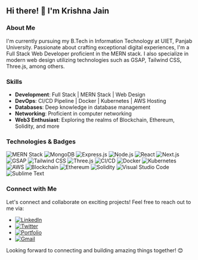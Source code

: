 ## Hi there! 👋 I'm Krishna Jain

### About Me

I'm currently pursuing my B.Tech in Information Technology at UIET, Panjab University. Passionate about crafting exceptional digital experiences, I'm a Full Stack Web Developer proficient in the MERN stack. I also specialize in modern web design utilizing technologies such as GSAP, Tailwind CSS, Three.js, among others.

### Skills

- **Development**: Full Stack | MERN Stack | Web Design
- **DevOps**: CI/CD Pipeline | Docker | Kubernetes | AWS Hosting
- **Databases**: Deep knowledge in database management
- **Networking**: Proficient in computer networking
- **Web3 Enthusiast**: Exploring the realms of Blockchain, Ethereum, Solidity, and more

### Technologies & Badges

![MERN Stack](https://img.shields.io/badge/-MERN%20Stack-61DAFB?style=flat&logo=react&logoColor=white&labelColor=000000)
![MongoDB](https://img.shields.io/badge/-MongoDB-47A248?style=flat&logo=mongodb&logoColor=white&labelColor=000000)
![Express.js](https://img.shields.io/badge/-Express.js-000000?style=flat&logo=express&logoColor=white&labelColor=000000)
![Node.js](https://img.shields.io/badge/-Node.js-339933?style=flat&logo=node.js&logoColor=white&labelColor=000000)
![React](https://img.shields.io/badge/-React-61DAFB?style=flat&logo=react&logoColor=white&labelColor=000000)
![Next.js](https://img.shields.io/badge/-Next.js-000000?style=flat&logo=next.js&logoColor=white&labelColor=000000)
![GSAP](https://img.shields.io/badge/-GSAP-4A90E2?style=flat&logo=greensock&logoColor=white&labelColor=000000)
![Tailwind CSS](https://img.shields.io/badge/-Tailwind%20CSS-38B2AC?style=flat&logo=tailwind-css&logoColor=white&labelColor=000000)
![Three.js](https://img.shields.io/badge/-Three.js-black?style=flat&logo=three.js&logoColor=white&labelColor=000000)
![CI/CD](https://img.shields.io/badge/-CI%2FCD-017B8B?style=flat&logo=jenkins&logoColor=white&labelColor=000000)
![Docker](https://img.shields.io/badge/-Docker-2496ED?style=flat&logo=docker&logoColor=white&labelColor=000000)
![Kubernetes](https://img.shields.io/badge/-Kubernetes-326CE5?style=flat&logo=kubernetes&logoColor=white&labelColor=000000)
![AWS](https://img.shields.io/badge/-AWS-232F3E?style=flat&logo=amazon-aws&logoColor=white&labelColor=000000)
![Blockchain](https://img.shields.io/badge/-Blockchain-121D33?style=flat&logo=blockchain.com&logoColor=white&labelColor=000000)
![Ethereum](https://img.shields.io/badge/-Ethereum-3C3C3D?style=flat&logo=ethereum&logoColor=white&labelColor=000000)
![Solidity](https://img.shields.io/badge/-Solidity-363636?style=flat&logo=solidity&logoColor=white&labelColor=000000)
![Visual Studio Code](https://img.shields.io/badge/-Visual%20Studio%20Code-007ACC?style=flat&logo=visual-studio-code&logoColor=white&labelColor=000000)
![Sublime Text](https://img.shields.io/badge/-Sublime%20Text-FF9800?style=flat&logo=sublime-text&logoColor=white&labelColor=000000)

### Connect with Me

Let's connect and collaborate on exciting projects! Feel free to reach out to me via:
- [![LinkedIn](https://img.shields.io/badge/-LinkedIn-0A66C2?style=flat&logo=linkedin&logoColor=white&labelColor=000000)](https://www.linkedin.com/in/krishna-jain-842539205/)
- [![Twitter](https://img.shields.io/badge/-Twitter-1DA1F2?style=flat&logo=twitter&logoColor=white&labelColor=000000)](https://twitter.com/krishna5048)
- [![Portfolio](https://img.shields.io/badge/-Portfolio-000000?style=flat&logo=react&logoColor=white&labelColor=000000)](https://portfolio-krishna-jain.netlify.app/)
- [![Gmail](https://img.shields.io/badge/-Gmail-D14836?style=flat&logo=gmail&logoColor=white&labelColor=000000)](mailto:krishnajain5050@gmail.com)

Looking forward to connecting and building amazing things together! 😊
